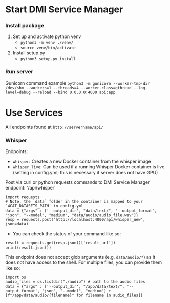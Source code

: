 # Start DMI Service Manager

### Install package
1. Set up and activate python venv
    - `python3 -m venv ./venv/`
    - `source venv/bin/activate`
2. Install setup.py
    - `python3 setup.py install`

### Run server
Gunicorn command example
`python3 -m gunicorn --worker-tmp-dir /dev/shm --workers=1 --threads=4 --worker-class=gthread --log-level=debug --reload --bind 0.0.0.0:4000 api:app`

# Use Services
All endpoints found at `http://servername/api/`

### Whisper

Endpoints:
- `whisper`: Creates a new Docker container from the whisper image
- `whisper_live`: Can be used if a running Whisper Docker container is live (setting in config.yml; this is necessary if server does not have GPU) 

Post via curl or python requests commands to DMI Service Manager endpoint: '/api/whisper'
```
import requests
# Note, the `data` folder in the container is mapped to your `4CAT_DATASETS_PATH` in config.yml
data = {"args" : ['--output_dir', "data/text/", '--output_format', "json", "--model", "medium", "data/audio/audio_file.wav"]}
resp = requests.post("http://localhost:4000/api/whisper_new", json=data)
```
  - You can check the status of your command like so:
```
result = requests.get(resp.json()['result_url'])
print(result.json())
```

This endpoint does not accept glob arguments (e.g. `data/audio/*`) as it does not have access to the shell. For multiple
files, you can provide them like so:
```
import os
audio_files = os.listdir("./audio") # path to the audio files
data = {"args" : ['--output_dir', "/app/data/text/", '--output_format', "json", "--model", "medium"] +[f"/app/data/audio/{filename}" for filename in audio_files]}
```

